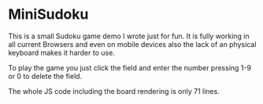 # MiniSudoku

This is a small Sudoku game demo I wrote just for fun. It is fully working in all current Browsers and even on mobile devices also the lack of an physical keyboard makes it harder to use.

To play the game you just click the field and enter the number pressing 1-9 or 0 to delete the field.

The whole JS code including the board rendering is only 71 lines.
